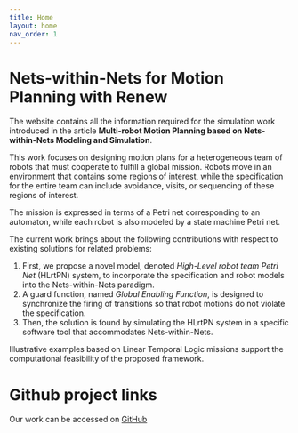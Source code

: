 ```yaml
---
title: Home
layout: home
nav_order: 1
---
```


# Nets-within-Nets for Motion Planning with Renew

The website contains all the information required for the simulation work introduced in the article **Multi-robot Motion Planning based on Nets-within-Nets Modeling and Simulation**.


This work focuses on designing motion plans for a heterogeneous team of robots that must cooperate to fulfill a global mission. Robots move in an environment that contains some regions of interest, while the specification for the entire team can include avoidance, visits, or sequencing of these regions of interest.  

The mission is expressed in terms of a Petri net corresponding to an automaton, while each robot is also modeled by a state machine Petri net.  

The current work brings about the following contributions with respect to existing solutions for related problems:  

1. First, we propose a novel model, denoted *High-Level robot team Petri Net* (HLrtPN) system, to incorporate the specification and robot models into the Nets-within-Nets paradigm.  
2. A guard function, named *Global Enabling Function*, is designed to synchronize the firing of transitions so that robot motions do not violate the specification.  
3. Then, the solution is found by simulating the HLrtPN system in a specific software tool that accommodates Nets-within-Nets.  

Illustrative examples based on Linear Temporal Logic missions support the computational feasibility of the proposed framework.


# Github project links

Our work can be accessed on [GitHub](https://github.com/Sof16/Sof16.github.io)


